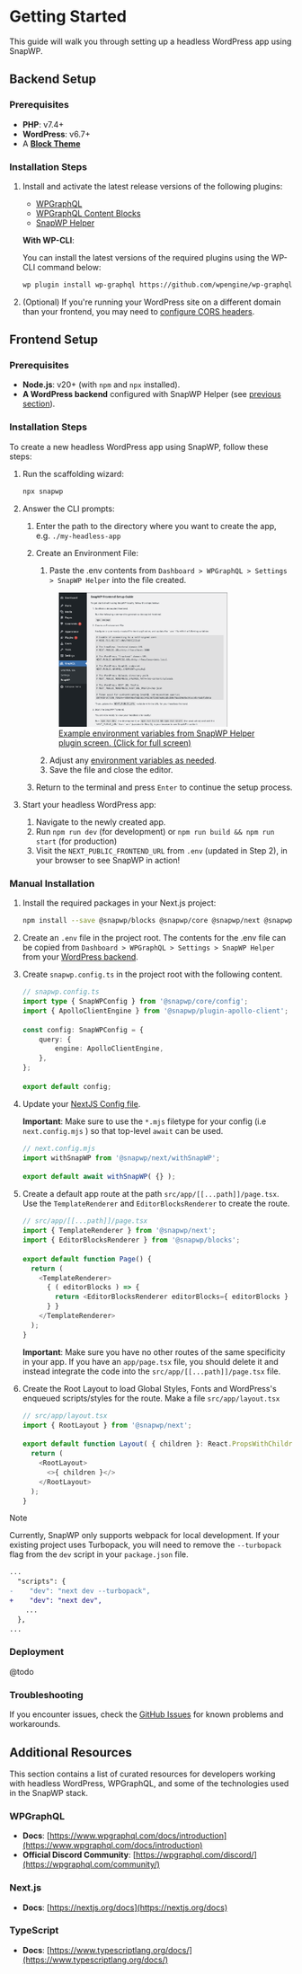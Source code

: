 # Getting Started

This guide will walk you through setting up a headless WordPress app using SnapWP.

## Backend Setup

### Prerequisites

-   **PHP**: v7.4+
-   **WordPress**: v6.7+
-   A **[Block Theme](https://wordpress.org/documentation/article/block-themes/)**

### Installation Steps

1. Install and activate the latest release versions of the following plugins:

    - [WPGraphQL](https://wordpress.org/plugins/wp-graphql/)
    - [WPGraphQL Content Blocks](https://github.com/wpengine/wp-graphql-content-blocks/releases/latest)
    - [SnapWP Helper](https://github.com/rtCamp/snapwp-helper/releases/latest)

    **With WP-CLI**:

    You can install the latest versions of the required plugins using the WP-CLI command below:

    ```bash
    wp plugin install wp-graphql https://github.com/wpengine/wp-graphql-content-blocks/releases/latest/download/wp-graphql-content-blocks.zip https://github.com/rtCamp/snapwp-helper/releases/latest/download/snapwp-helper.zip --activate
    ```

2. (Optional) If you're running your WordPress site on a different domain than your frontend, you may need to [configure CORS headers](./cors.md).

## Frontend Setup

### Prerequisites

-   **Node.js**: v20+ (with `npm` and `npx` installed).
-   **A WordPress backend** configured with SnapWP Helper (see [previous section](#backend-setup)).

### Installation Steps

To create a new headless WordPress app using SnapWP, follow these steps:

1. Run the scaffolding wizard:

    ```bash
    npx snapwp
    ```

2. Answer the CLI prompts:

    1. Enter the path to the directory where you want to create the app, e.g. `./my-headless-app`
    2. Create an Environment File:

        1. Paste the .env contents from `Dashboard > WPGraphQL > Settings > SnapWP Helper` into the file created.

         <a href="./images/snapwp-helper-env.png">
           <figure>
             <!--@todo: link to snapwp-helper repo for image-->
             <img src="./images/snapwp-helper-env.png" alt="Example environment variables from SnapWP Helper plugin screen." style="width: 300px;" />
             <br />
             <figcaption> Example environment variables from SnapWP Helper plugin screen. (Click for full screen)</figcaption>
           </figure>
         </a>

        2. Adjust any [environment variables as needed](./config-api.md#environment-variables).
        3. Save the file and close the editor.

    3. Return to the terminal and press `Enter` to continue the setup process.

3. Start your headless WordPress app:
    1. Navigate to the newly created app.
    2. Run `npm run dev` (for development) or `npm run build && npm run start` (for production)
    3. Visit the `NEXT_PUBLIC_FRONTEND_URL` from `.env` (updated in Step 2), in your browser to see SnapWP in action!

### Manual Installation

1. Install the required packages in your Next.js project:

    ```bash
    npm install --save @snapwp/blocks @snapwp/core @snapwp/next @snapwp/query @snapwp/plugin-apollo-client
    ```

2. Create an `.env` file in the project root. The contents for the .env file can be copied from `Dashboard > WPGraphQL > Settings > SnapWP Helper` from your [WordPress backend](#backend-setup).

3. Create `snapwp.config.ts` in the project root with the following content.

    ```typescript
    // snapwp.config.ts
    import type { SnapWPConfig } from '@snapwp/core/config';
    import { ApolloClientEngine } from '@snapwp/plugin-apollo-client';

    const config: SnapWPConfig = {
    	query: {
    		engine: ApolloClientEngine,
    	},
    };

    export default config;
    ```

4. Update your [NextJS Config file](https://nextjs.org/docs/api-reference/next.config.js/introduction).

    **Important**: Make sure to use the `*.mjs` filetype for your config (i.e `next.config.mjs` ) so that top-level `await` can be used.

    ```javascript
    // next.config.mjs
    import withSnapWP from '@snapwp/next/withSnapWP';

    export default await withSnapWP( {} );
    ```

5. Create a default app route at the path `src/app/[[...path]]/page.tsx`. Use the `TemplateRenderer` and `EditorBlocksRenderer` to create the route.

    ```typescript
    // src/app/[[...path]]/page.tsx
    import { TemplateRenderer } from '@snapwp/next';
    import { EditorBlocksRenderer } from '@snapwp/blocks';

    export default function Page() {
      return (
        <TemplateRenderer>
          { ( editorBlocks ) => {
            return <EditorBlocksRenderer editorBlocks={ editorBlocks } />;
          } }
        </TemplateRenderer>
      );
    }
    ```

    **Important**: Make sure you have no other routes of the same specificity in your app. If you have an `app/page.tsx` file, you should delete it and instead integrate the code into the `src/app/[[...path]]/page.tsx` file.

6. Create the Root Layout to load Global Styles, Fonts and WordPress's enqueued scripts/styles for the route. Make a file `src/app/layout.tsx`

    ```typescript
    // src/app/layout.tsx
    import { RootLayout } from '@snapwp/next';

    export default function Layout( { children }: React.PropsWithChildren<{}> ) {
      return (
        <RootLayout>
          <>{ children }</>
        </RootLayout>
      );
    }
    ```

> [!NOTE]
> Currently, SnapWP only supports webpack for local development. If your existing project uses Turbopack, you will need to remove the `--turbopack` flag from the `dev` script in your `package.json` file.
>
> ```diff
> ...
>   "scripts": {
> -    "dev": "next dev --turbopack",
> +    "dev": "next dev",
>     ...
>   },
> ...
> ```

### Deployment

@todo

### Troubleshooting

If you encounter issues, check the [GitHub Issues](https://github.com/rtCamp/snapwp/issues) for known problems and workarounds.

## Additional Resources

This section contains a list of curated resources for developers working with headless WordPress, WPGraphQL, and some of the technologies used in the SnapWP stack.

### WPGraphQL

-   **Docs**: [https://www.wpgraphql.com/docs/introduction](https://www.wpgraphql.com/docs/introduction)
-   **Official Discord Community**: [https://wpgraphql.com/discord/](https://wpgraphql.com/community/)

### Next.js

-   **Docs**: [https://nextjs.org/docs](https://nextjs.org/docs)

### TypeScript

-   **Docs**: [https://www.typescriptlang.org/docs/](https://www.typescriptlang.org/docs/)

